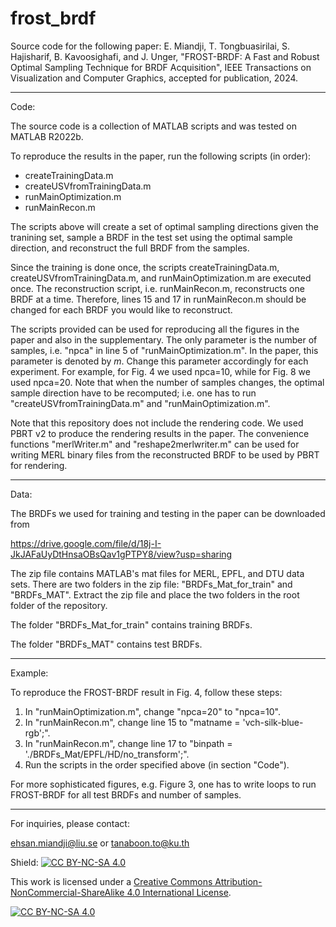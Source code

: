 # frost_brdf
Source code for the following paper:
E. Miandji, T. Tongbuasirilai, S. Hajisharif, B. Kavoosighafi, and J. Unger, "FROST-BRDF: A Fast and Robust Optimal Sampling Technique for BRDF Acquisition", IEEE Transactions on Visualization and Computer Graphics, accepted for publication, 2024. 

-----------------------------------------------------------------------------------------------------

Code:

The source code is a collection of MATLAB scripts and was tested on MATLAB R2022b. 

To reproduce the results in the paper, run the following scripts (in order):
- createTrainingData.m
- createUSVfromTrainingData.m
- runMainOptimization.m
- runMainRecon.m

The scripts above will create a set of optimal sampling directions given the tranining set, sample a BRDF in the test set using the optimal sample direction, and reconstruct the full BRDF from the samples. 

Since the training is done once, the scripts createTrainingData.m, createUSVfromTrainingData.m, and runMainOptimization.m are executed once. The reconstruction script, i.e. runMainRecon.m, reconstructs one BRDF at a time. Therefore, lines 15 and 17 in runMainRecon.m should be changed for each BRDF you would like to reconstruct. 

The scripts provided can be used for reproducing all the figures in the paper and also in the supplementary. The only parameter is the number of samples, i.e. "npca" in line 5 of "runMainOptimization.m". In the paper, this parameter is denoted by _m_. Change this parameter accordingly for each experiment. For example, for Fig. 4 we used npca=10, while for Fig. 8 we used npca=20. Note that when the number of samples changes, the optimal sample direction have to be recomputed; i.e. one has to run "createUSVfromTrainingData.m" and "runMainOptimization.m".

Note that this repository does not include the rendering code. We used PBRT v2 to produce the rendering results in the paper. The convenience functions "merlWriter.m" and "reshape2merlwriter.m" can be used for writing MERL binary files from the reconstructed BRDF to be used by PBRT for rendering. 

-----------------------------------------------------------------------------------------------------

Data: 

The BRDFs we used for training and testing in the paper can be downloaded from

https://drive.google.com/file/d/18j-I-JkJAFaUyDtHnsaOBsQav1gPTPY8/view?usp=sharing

The zip file contains MATLAB's mat files for MERL, EPFL, and DTU data sets. There are two folders in the zip file: "BRDFs_Mat_for_train" and "BRDFs_MAT". Extract the zip file and place the two folders in the root folder of the repository. 

The folder "BRDFs_Mat_for_train" contains training BRDFs. 

The folder "BRDFs_MAT" contains test BRDFs. 

-----------------------------------------------------------------------------------------------------

Example:

To reproduce the FROST-BRDF result in Fig. 4, follow these steps:

1. In "runMainOptimization.m", change "npca=20" to "npca=10".
2. In "runMainRecon.m", change line 15 to "matname = 'vch-silk-blue-rgb';".
3. In "runMainRecon.m", change line 17 to "binpath = './BRDFs_Mat/EPFL/HD/no_transform';".
4. Run the scripts in the order specified above (in section "Code").

For more sophisticated figures, e.g. Figure 3, one has to write loops to run FROST-BRDF for all test BRDFs and number of samples.

-----------------------------------------------------------------------------------------------------

For inquiries, please contact:

ehsan.miandji@liu.se or
tanaboon.to@ku.th


Shield: [![CC BY-NC-SA 4.0][cc-by-nc-sa-shield]][cc-by-nc-sa]

This work is licensed under a
[Creative Commons Attribution-NonCommercial-ShareAlike 4.0 International License][cc-by-nc-sa].

[![CC BY-NC-SA 4.0][cc-by-nc-sa-image]][cc-by-nc-sa]

[cc-by-nc-sa]: http://creativecommons.org/licenses/by-nc-sa/4.0/
[cc-by-nc-sa-image]: https://licensebuttons.net/l/by-nc-sa/4.0/88x31.png
[cc-by-nc-sa-shield]: https://img.shields.io/badge/License-CC%20BY--NC--SA%204.0-lightgrey.svg
